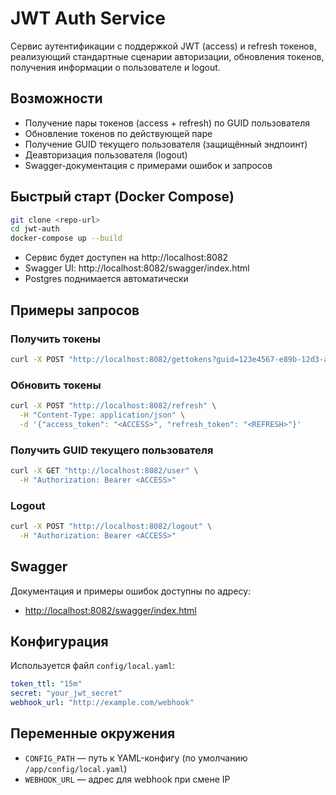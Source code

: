 # JWT Auth Service

Сервис аутентификации с поддержкой JWT (access) и refresh токенов, реализующий стандартные сценарии авторизации, обновления токенов, получения информации о пользователе и logout.

## Возможности
- Получение пары токенов (access + refresh) по GUID пользователя
- Обновление токенов по действующей паре
- Получение GUID текущего пользователя (защищённый эндпоинт)
- Деавторизация пользователя (logout)
- Swagger-документация с примерами ошибок и запросов

## Быстрый старт (Docker Compose)

```bash
git clone <repo-url>
cd jwt-auth
docker-compose up --build
```

- Сервис будет доступен на http://localhost:8082
- Swagger UI: http://localhost:8082/swagger/index.html
- Postgres поднимается автоматически

## Примеры запросов

### Получить токены
```bash
curl -X POST "http://localhost:8082/gettokens?guid=123e4567-e89b-12d3-a456-426614174000"
```

### Обновить токены
```bash
curl -X POST "http://localhost:8082/refresh" \
  -H "Content-Type: application/json" \
  -d '{"access_token": "<ACCESS>", "refresh_token": "<REFRESH>"}'
```

### Получить GUID текущего пользователя
```bash
curl -X GET "http://localhost:8082/user" \
  -H "Authorization: Bearer <ACCESS>"
```

### Logout
```bash
curl -X POST "http://localhost:8082/logout" \
  -H "Authorization: Bearer <ACCESS>"
```

## Swagger

Документация и примеры ошибок доступны по адресу:

- [http://localhost:8082/swagger/index.html](http://localhost:8082/swagger/index.html)

## Конфигурация

Используется файл `config/local.yaml`:

```yaml
token_ttl: "15m"
secret: "your_jwt_secret"
webhook_url: "http://example.com/webhook"
```

## Переменные окружения
- `CONFIG_PATH` — путь к YAML-конфигу (по умолчанию `/app/config/local.yaml`)
- `WEBHOOK_URL` — адрес для webhook при смене IP
